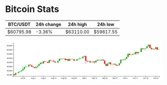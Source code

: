 # Bitcoin Stats

BTC/USDT|24h change|24h high|24h low|
|---|---|---|---|
|$60795.98|-3.36%|$63110.00|$59817.55|

<img src="./chart.svg">
